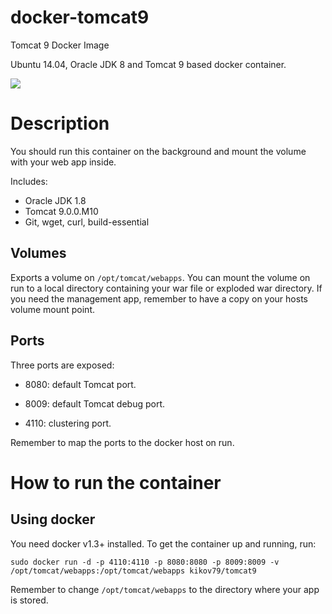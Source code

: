 # docker-tomcat9
Tomcat 9 Docker Image

Ubuntu 14.04, Oracle JDK 8 and Tomcat 9 based docker container.

[![](https://images.microbadger.com/badges/image/kikov79/tomcat9.svg)](https://microbadger.com/images/kikov79/tomcat9 "Get your own image badge on microbadger.com")

# Description
You should run this container on the background and mount the volume with your web app inside.

Includes:

 - Oracle JDK 1.8
 - Tomcat 9.0.0.M10
 - Git, wget, curl, build-essential

## Volumes
Exports a volume on `/opt/tomcat/webapps`.
You can mount the volume on run to a local directory containing your war file or exploded war directory.
If you need the management app, remember to have a copy on your hosts volume mount point.

## Ports
Three ports are exposed:

 - 8080: default Tomcat port.

 - 8009: default Tomcat debug port.

 - 4110: clustering port.

Remember to map the ports to the docker host on run.


# How to run the container
## Using docker
You need docker v1.3+ installed. To get the container up and running, run:

```
sudo docker run -d -p 4110:4110 -p 8080:8080 -p 8009:8009 -v /opt/tomcat/webapps:/opt/tomcat/webapps kikov79/tomcat9
```
Remember to change `/opt/tomcat/webapps` to the directory where your app is stored.

